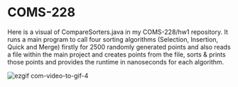 # COMS-228

Here is a visual of CompareSorters.java in my COMS-228/hw1 repository. It runs a main program to call four sorting algorithms (Selection, Insertion, Quick and Merge) firstly for 2500 randomly generated points and also reads a file within the main project and creates points from the file, sorts & prints those points and provides the runtime in nanoseconds for each algorithm.

![ezgif com-video-to-gif-4](https://github.com/mccnick/COMS-228/assets/91184284/3ef76668-03c0-4715-ab7e-664b561c23fc)
